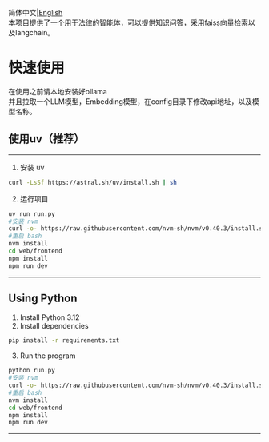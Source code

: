 简体中文|[English](./README.md)  
本项目提供了一个用于法律的智能体，可以提供知识问答，采用faiss向量检索以及langchain。

# 快速使用
在使用之前请本地安装好ollama  
并且拉取一个LLM模型，Embedding模型，在config目录下修改api地址，以及模型名称。  
## 使用uv（推荐）

---
1. 安装 uv  
```bash
curl -LsSf https://astral.sh/uv/install.sh | sh
```

2. 运行项目  
```bash
uv run run.py
#安装 nvm
curl -o- https://raw.githubusercontent.com/nvm-sh/nvm/v0.40.3/install.sh | bash
#重启 bash
nvm install
cd web/frontend
npm install
npm run dev
```
---

## Using Python

1. Install Python 3.12  
2. Install dependencies  
```bash
pip install -r requirements.txt
```
3. Run the program
```bash
python run.py
#安装 nvm
curl -o- https://raw.githubusercontent.com/nvm-sh/nvm/v0.40.3/install.sh | bash
#重启 bash
nvm install
cd web/frontend
npm install
npm run dev
```
---

